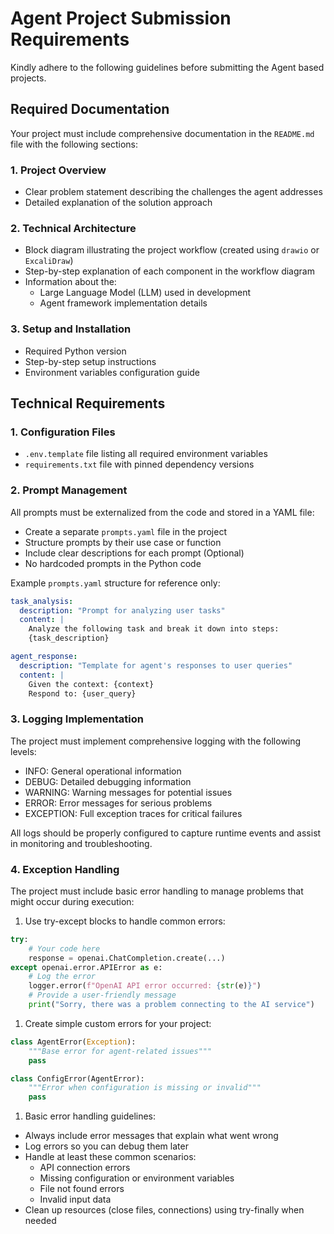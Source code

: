 # Agent Project Submission Requirements

Kindly adhere to the following guidelines before submitting the Agent based projects. 

## Required Documentation

Your project must include comprehensive documentation in the `README.md` file with the following sections:

### 1. Project Overview

- Clear problem statement describing the challenges the agent addresses
- Detailed explanation of the solution approach

### 2. Technical Architecture

- Block diagram illustrating the project workflow (created using `drawio` or `ExcaliDraw`)
- Step-by-step explanation of each component in the workflow diagram
- Information about the:
    - Large Language Model (LLM) used in development
    - Agent framework implementation details

### 3. Setup and Installation

- Required Python version
- Step-by-step setup instructions
- Environment variables configuration guide

## Technical Requirements

### 1. Configuration Files

- `.env.template` file listing all required environment variables
- `requirements.txt` file with pinned dependency versions

### 2. Prompt Management

All prompts must be externalized from the code and stored in a YAML file:

- Create a separate `prompts.yaml` file in the project
- Structure prompts by their use case or function
- Include clear descriptions for each prompt (Optional)
- No hardcoded prompts in the Python code

Example `prompts.yaml` structure for reference only:

```yaml
task_analysis:
  description: "Prompt for analyzing user tasks"
  content: |
    Analyze the following task and break it down into steps:
    {task_description}

agent_response:
  description: "Template for agent's responses to user queries"
  content: |
    Given the context: {context}
    Respond to: {user_query}

```

### 3. Logging Implementation

The project must implement comprehensive logging with the following levels:

- INFO: General operational information
- DEBUG: Detailed debugging information
- WARNING: Warning messages for potential issues
- ERROR: Error messages for serious problems
- EXCEPTION: Full exception traces for critical failures

All logs should be properly configured to capture runtime events and assist in monitoring and troubleshooting.

### 4. Exception Handling

The project must include basic error handling to manage problems that might occur during execution:

1. Use try-except blocks to handle common errors:

```python
try:
    # Your code here
    response = openai.ChatCompletion.create(...)
except openai.error.APIError as e:
    # Log the error
    logger.error(f"OpenAI API error occurred: {str(e)}")
    # Provide a user-friendly message
    print("Sorry, there was a problem connecting to the AI service")

```

1. Create simple custom errors for your project:

```python
class AgentError(Exception):
    """Base error for agent-related issues"""
    pass

class ConfigError(AgentError):
    """Error when configuration is missing or invalid"""
    pass

```

1. Basic error handling guidelines:
- Always include error messages that explain what went wrong
- Log errors so you can debug them later
- Handle at least these common scenarios:
    - API connection errors
    - Missing configuration or environment variables
    - File not found errors
    - Invalid input data
- Clean up resources (close files, connections) using try-finally when needed